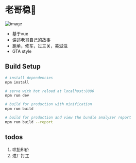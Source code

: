 # 老哥稳👊

![image](https://raw.github.com/lidad/bro-sta/master/src/assets/img/oldbro.jpg)

- 基于vue
- 讲述老哥自己的故事
- 跑单，修车，过三关，美滋滋
- GTA style

## Build Setup

``` bash
# install dependencies
npm install

# serve with hot reload at localhost:8080
npm run dev

# build for production with minification
npm run build

# build for production and view the bundle analyzer report
npm run build --report
```
## todos

1. 哄抬BI价
2. 进厂打工
